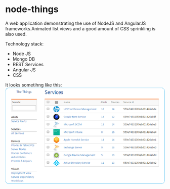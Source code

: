 # node-things
A web application demonstrating the use of NodeJS and AngularJS frameworks.Animated list views and a good amount of CSS sprinkling is also used.

Technology stack:

* Node JS
* Mongo DB
* REST Services
* Angular JS
* CSS

It looks sometihng like this:
![](node-things.png)